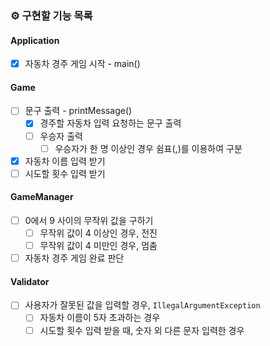 ### ⚙️ 구현할 기능 목록

#### Application
- [x] 자동차 경주 게임 시작 - main()

#### Game
- [ ] 문구 출력 - printMessage()
  - [x] 경주할 자동차 입력 요청하는 문구 출력
  - [ ] 우승자 출력
    - [ ] 우승자가 한 명 이상인 경우 쉼표(,)를 이용하여 구분
- [x] 자동차 이름 입력 받기
- [ ] 시도할 횟수 입력 받기

#### GameManager
- [ ] 0에서 9 사이의 무작위 값을 구하기
  - [ ] 무작위 값이 4 이상인 경우, 전진
  - [ ] 무작위 값이 4 미만인 경우, 멈춤
- [ ] 자동차 경주 게임 완료 판단

#### Validator
- [ ] 사용자가 잘못된 값을 입력할 경우, `IllegalArgumentException`
    - [ ] 자동차 이름이 5자 초과하는 경우
    - [ ] 시도할 횟수 입력 받을 때, 숫자 외 다른 문자 입력한 경우